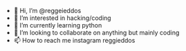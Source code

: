 - 👋 Hi, I’m @reggeieddos
- 👀 I’m interested in hacking/coding
- 🌱 I’m currently learning python
- 💞️ I’m looking to collaborate on anything but mainly coding
- 📫 How to reach me instagram reggieddos

<!---
reggeieddos/reggeieddos is a ✨ special ✨ repository because its `README.md` (this file) appears on your GitHub profile.
You can click the Preview link to take a look at your changes.
--->
